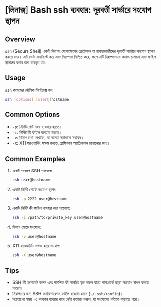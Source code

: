 # [লিনাক্স] Bash ssh ব্যবহার: দূরবর্তী সার্ভারে সংযোগ স্থাপন

## Overview
`ssh` (Secure Shell) একটি নিরাপদ যোগাযোগের প্রোটোকল যা ব্যবহারকারীদের দূরবর্তী সার্ভারে সংযোগ স্থাপন করতে দেয়। এটি ডেটা এনক্রিপ্ট করে এবং নিরাপত্তা নিশ্চিত করে, ফলে এটি নিরাপদভাবে কমান্ড চালানো এবং ফাইল স্থানান্তর করার জন্য ব্যবহৃত হয়।

## Usage
`ssh` কমান্ডের মৌলিক সিনট্যাক্স হল:

```bash
ssh [options] [user@]hostname
```

## Common Options
- `-p`: নির্দিষ্ট পোর্ট নম্বর ব্যবহার করতে।
- `-i`: নির্দিষ্ট কী ফাইল ব্যবহার করতে।
- `-v`: ডিবাগ তথ্য দেখাতে, যা সমস্যা সমাধানে সহায়ক।
- `-X`: X11 ফরওয়ার্ডিং সক্ষম করতে, গ্রাফিকাল অ্যাপ্লিকেশন চালানোর জন্য।

## Common Examples
1. একটি সাধারণ SSH সংযোগ:
   ```bash
   ssh user@hostname
   ```

2. একটি নির্দিষ্ট পোর্টে সংযোগ স্থাপন:
   ```bash
   ssh -p 2222 user@hostname
   ```

3. একটি নির্দিষ্ট কী ফাইল ব্যবহার করে সংযোগ:
   ```bash
   ssh -i /path/to/private_key user@hostname
   ```

4. ডিবাগ মোডে সংযোগ:
   ```bash
   ssh -v user@hostname
   ```

5. X11 ফরওয়ার্ডিং সক্ষম করে সংযোগ:
   ```bash
   ssh -X user@hostname
   ```

## Tips
- SSH কী জেনারেট করুন এবং পাবলিক কী সার্ভারে যুক্ত করুন যাতে পাসওয়ার্ড ছাড়া সংযোগ স্থাপন করতে পারেন।
- নিরাপত্তার জন্য SSH কনফিগারেশন ফাইল ব্যবহার করুন (`~/.ssh/config`)।
- সংযোগের সময় `-C` অপশন ব্যবহার করে ডেটা কম্প্রেস করুন, যা সংযোগের গতিকে বাড়াতে পারে।